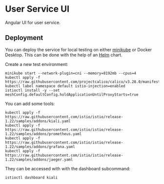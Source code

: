 # User Service UI

Angular UI for user service.

## Deployment

You can deploy the service for local testing on either
[minikube](https://minikube.sigs.k8s.io/docs/) or  Docker Desktop. This can be
done with the help of an [Helm](https://helm.sh/) chart.

Create a new test environment:

```shell
minikube start --network-plugin=cni --memory=8192mb --cpus=4
kubectl apply -f https://raw.githubusercontent.com/projectcalico/calico/v3.28.0/manifests/calico.yaml
kubectl label namespace default istio-injection=enabled
istioctl install -y --set meshConfig.defaultConfig.holdApplicationUntilProxyStarts=true
```

You can add some tools:

```shell
kubectl apply -f https://raw.githubusercontent.com/istio/istio/release-1.22/samples/addons/kiali.yaml
kubectl apply -f https://raw.githubusercontent.com/istio/istio/release-1.22/samples/addons/prometheus.yaml
kubectl apply -f https://raw.githubusercontent.com/istio/istio/release-1.22/samples/addons/grafana.yaml
kubectl apply -f https://raw.githubusercontent.com/istio/istio/release-1.22/samples/addons/jaeger.yaml
```

They can be accessed with with the dashboard subcommand:

```shell
istioctl dashboard kiali
```